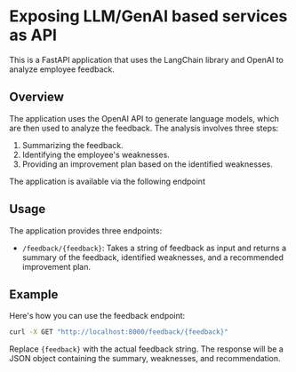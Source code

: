 # Exposing LLM/GenAI based services as API 

This is a FastAPI application that uses the LangChain library and OpenAI to analyze employee feedback.

## Overview

The application uses the OpenAI API to generate language models, which are then used to analyze the feedback. The analysis involves three steps:

1. Summarizing the feedback.
2. Identifying the employee's weaknesses.
3. Providing an improvement plan based on the identified weaknesses.

The application is available via the following endpoint

## Usage

The application provides three endpoints:
- `/feedback/{feedback}`: Takes a string of feedback as input and returns a summary of the feedback, identified weaknesses, and a recommended improvement plan.

## Example

Here's how you can use the feedback endpoint:

```bash
curl -X GET "http://localhost:8000/feedback/{feedback}"
```
Replace `{feedback}` with the actual feedback string. The response will be a JSON object containing the summary, weaknesses, and recommendation.
